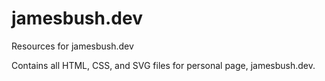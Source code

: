 # jamesbush.dev
Resources for jamesbush.dev

Contains all HTML, CSS, and SVG files for personal page, jamesbush.dev. 
